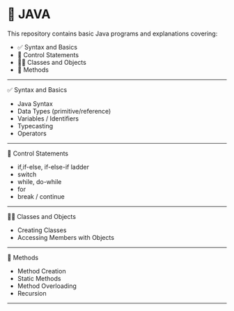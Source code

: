 # 🧠 JAVA

This repository contains basic Java programs and explanations covering:

- ✅ Syntax and Basics  
- 🔁 Control Statements  
- 🧍‍♂️ Classes and Objects  
- 🔧 Methods  

---

✅ Syntax and Basics

- Java Syntax  
- Data Types (primitive/reference)  
- Variables / Identifiers  
- Typecasting  
- Operators  

---

🔁 Control Statements

- if,if-else, if-else-if ladder  
- switch  
- while, do-while  
- for  
- break / continue  

---

🧍‍♂️ Classes and Objects

- Creating Classes  
- Accessing Members with Objects  

---

🔧 Methods

- Method Creation  
- Static Methods  
- Method Overloading  
- Recursion  

---
